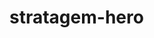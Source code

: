 # stratagem-hero
<!-- https://developer.mozilla.org/en-US/docs/Web/API/UI_Events/Keyboard_event_key_values -->
<!-- https://developer.mozilla.org/en-US/docs/Web/JavaScript/Reference/Global_Objects/String/startsWith -->

<!-- https://www.thegamer.com/helldivers-2-complete-stratagem-button-input-list/#all-patriotic-administration-center-stratagem-inputs -->
